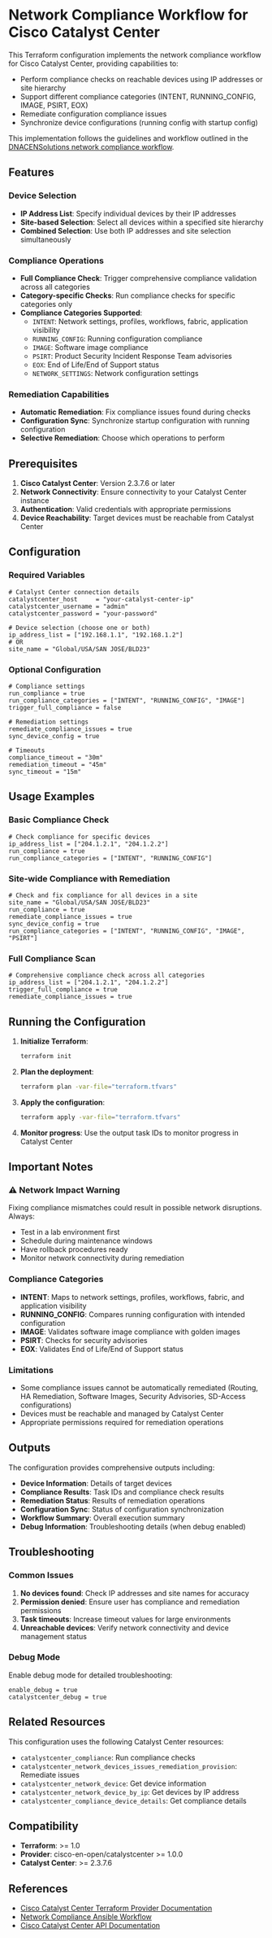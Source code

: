 # Network Compliance Workflow for Cisco Catalyst Center

This Terraform configuration implements the network compliance workflow for Cisco Catalyst Center, providing capabilities to:

- Perform compliance checks on reachable devices using IP addresses or site hierarchy
- Support different compliance categories (INTENT, RUNNING_CONFIG, IMAGE, PSIRT, EOX)
- Remediate configuration compliance issues
- Synchronize device configurations (running config with startup config)

This implementation follows the guidelines and workflow outlined in the [DNACENSolutions network compliance workflow](https://github.com/DNACENSolutions/dnac_ansible_workflows/blob/main/workflows/network_compliance/README.md).

## Features

### Device Selection
- **IP Address List**: Specify individual devices by their IP addresses
- **Site-based Selection**: Select all devices within a specified site hierarchy
- **Combined Selection**: Use both IP addresses and site selection simultaneously

### Compliance Operations
- **Full Compliance Check**: Trigger comprehensive compliance validation across all categories
- **Category-specific Checks**: Run compliance checks for specific categories only
- **Compliance Categories Supported**:
  - `INTENT`: Network settings, profiles, workflows, fabric, application visibility
  - `RUNNING_CONFIG`: Running configuration compliance
  - `IMAGE`: Software image compliance  
  - `PSIRT`: Product Security Incident Response Team advisories
  - `EOX`: End of Life/End of Support status
  - `NETWORK_SETTINGS`: Network configuration settings

### Remediation Capabilities
- **Automatic Remediation**: Fix compliance issues found during checks
- **Configuration Sync**: Synchronize startup configuration with running configuration
- **Selective Remediation**: Choose which operations to perform

## Prerequisites

1. **Cisco Catalyst Center**: Version 2.3.7.6 or later
2. **Network Connectivity**: Ensure connectivity to your Catalyst Center instance
3. **Authentication**: Valid credentials with appropriate permissions
4. **Device Reachability**: Target devices must be reachable from Catalyst Center

## Configuration

### Required Variables

```hcl
# Catalyst Center connection details
catalystcenter_host     = "your-catalyst-center-ip"
catalystcenter_username = "admin"
catalystcenter_password = "your-password"

# Device selection (choose one or both)
ip_address_list = ["192.168.1.1", "192.168.1.2"]
# OR
site_name = "Global/USA/SAN JOSE/BLD23"
```

### Optional Configuration

```hcl
# Compliance settings
run_compliance = true
run_compliance_categories = ["INTENT", "RUNNING_CONFIG", "IMAGE"]
trigger_full_compliance = false

# Remediation settings
remediate_compliance_issues = true
sync_device_config = true

# Timeouts
compliance_timeout = "30m"
remediation_timeout = "45m"
sync_timeout = "15m"
```

## Usage Examples

### Basic Compliance Check

```hcl
# Check compliance for specific devices
ip_address_list = ["204.1.2.1", "204.1.2.2"]
run_compliance = true
run_compliance_categories = ["INTENT", "RUNNING_CONFIG"]
```

### Site-wide Compliance with Remediation

```hcl
# Check and fix compliance for all devices in a site
site_name = "Global/USA/SAN JOSE/BLD23"
run_compliance = true
remediate_compliance_issues = true
sync_device_config = true
run_compliance_categories = ["INTENT", "RUNNING_CONFIG", "IMAGE", "PSIRT"]
```

### Full Compliance Scan

```hcl
# Comprehensive compliance check across all categories
ip_address_list = ["204.1.2.1", "204.1.2.2"]
trigger_full_compliance = true
remediate_compliance_issues = true
```

## Running the Configuration

1. **Initialize Terraform**:
   ```bash
   terraform init
   ```

2. **Plan the deployment**:
   ```bash
   terraform plan -var-file="terraform.tfvars"
   ```

3. **Apply the configuration**:
   ```bash
   terraform apply -var-file="terraform.tfvars"
   ```

4. **Monitor progress**: Use the output task IDs to monitor progress in Catalyst Center

## Important Notes

### ⚠️ Network Impact Warning
Fixing compliance mismatches could result in possible network disruptions. Always:
- Test in a lab environment first
- Schedule during maintenance windows
- Have rollback procedures ready
- Monitor network connectivity during remediation

### Compliance Categories
- **INTENT**: Maps to network settings, profiles, workflows, fabric, and application visibility
- **RUNNING_CONFIG**: Compares running configuration with intended configuration
- **IMAGE**: Validates software image compliance with golden images
- **PSIRT**: Checks for security advisories
- **EOX**: Validates End of Life/End of Support status

### Limitations
- Some compliance issues cannot be automatically remediated (Routing, HA Remediation, Software Images, Security Advisories, SD-Access configurations)
- Devices must be reachable and managed by Catalyst Center
- Appropriate permissions required for remediation operations

## Outputs

The configuration provides comprehensive outputs including:

- **Device Information**: Details of target devices
- **Compliance Results**: Task IDs and compliance check results  
- **Remediation Status**: Results of remediation operations
- **Configuration Sync**: Status of configuration synchronization
- **Workflow Summary**: Overall execution summary
- **Debug Information**: Troubleshooting details (when debug enabled)

## Troubleshooting

### Common Issues

1. **No devices found**: Check IP addresses and site names for accuracy
2. **Permission denied**: Ensure user has compliance and remediation permissions
3. **Task timeouts**: Increase timeout values for large environments
4. **Unreachable devices**: Verify network connectivity and device management status

### Debug Mode

Enable debug mode for detailed troubleshooting:

```hcl
enable_debug = true
catalystcenter_debug = true
```

## Related Resources

This configuration uses the following Catalyst Center resources:
- `catalystcenter_compliance`: Run compliance checks
- `catalystcenter_network_devices_issues_remediation_provision`: Remediate issues
- `catalystcenter_network_device`: Get device information
- `catalystcenter_network_device_by_ip`: Get devices by IP address
- `catalystcenter_compliance_device_details`: Get compliance details

## Compatibility

- **Terraform**: >= 1.0
- **Provider**: cisco-en-open/catalystcenter >= 1.0.0
- **Catalyst Center**: >= 2.3.7.6

## References

- [Cisco Catalyst Center Terraform Provider Documentation](https://registry.terraform.io/providers/cisco-en-open/catalystcenter/latest/docs)
- [Network Compliance Ansible Workflow](https://github.com/DNACENSolutions/dnac_ansible_workflows/tree/main/workflows/network_compliance)
- [Cisco Catalyst Center API Documentation](https://developer.cisco.com/docs/dna-center/)